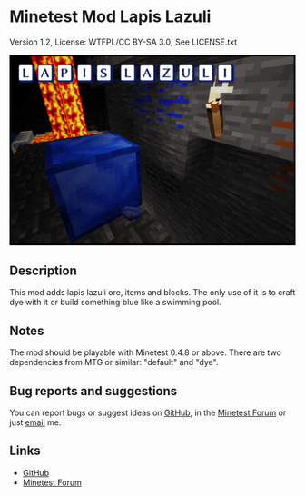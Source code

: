 # Minetest Mod Lapis Lazuli
Version 1.2, License: WTFPL/CC BY-SA 3.0; See LICENSE.txt

![Screenshot](screenshot.high.png)

## Description
This mod adds lapis lazuli ore, items and blocks. The only use of it is to craft dye with it or build something blue like a swimming pool.

## Notes
The mod should be playable with Minetest 0.4.8 or above. There are two dependencies from MTG or similar: "default" and "dye".

## Bug reports and suggestions
You can report bugs or suggest ideas on [GitHub](http://github.com/lnj2/lapis/issues/new), in the [Minetest Forum](http://forum.minetest.net/viewtopic.php?id=11287) or just [email](mailto:git@lnj.li) me.

## Links
* [GitHub](http://github.com/lnj2/lapis/)
* [Minetest Forum](http://forum.minetest.net/viewtopic.php?id=11287)

